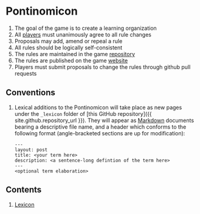 # Pontinomicon

1. The goal of the game is to create a learning organization
1. All [players](CODEOWNERS) must unanimously agree to all rule changes
1. Proposals may add, amend or repeal a rule
1. All rules should be logically self-consistent 
1. The rules are maintained in the game [repository](https://github.com/Metanomicon/Pontinomicon)
1. The rules are published on the game [website](https://metanomicon.github.io/Pontinomicon/)
1. Players must submit proposals to change the rules through github pull requests


## Conventions

1. Lexical additions to the Pontinomicon will take place as new pages under the `_lexicon` folder of [this GitHub repository]({{ site.github.repository_url }}). They will appear as [Markdown](https://en.wikipedia.org/wiki/Markdown) documents bearing a descriptive file name, and a header which conforms to the following format (angle-bracketed sections are up for modification):
    ```
    ---
    layout: post
    title: <your term here>
    description: <a sentence-long defintion of the term here>
    ---
    <optional term elaboration>
    ```

## Contents

1. [Lexicon](Lexicon.md)
